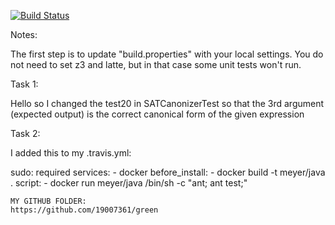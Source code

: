 [![Build Status](https://travis-ci.org/19007361/green.svg?branch=master)](https://travis-ci.org/wvisser/green?branch=master)

Notes:

The first step is to update "build.properties" with your local
settings.  You do not need to set z3 and latte, but in that case
some unit tests won't run.
   
Task 1:

Hello so I changed the test20 in SATCanonizerTest so that the 3rd argument
(expected output) is the correct canonical form of the given expression

Task 2:

I added this to my .travis.yml:

sudo: required
services:
	- docker
before_install:
	- docker build -t meyer/java .
script:
	- docker run meyer/java /bin/sh -c "ant; ant test;"

	MY GITHUB FOLDER:
	https://github.com/19007361/green
